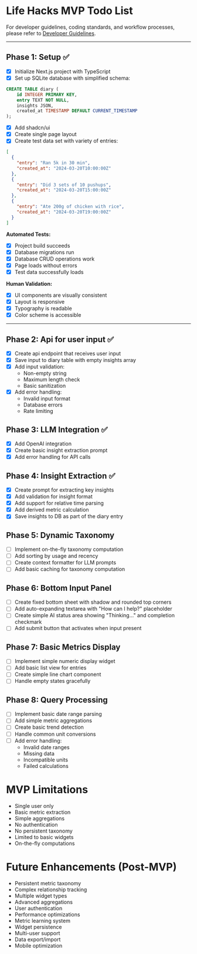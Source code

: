 # Life Hacks MVP Todo List

For developer guidelines, coding standards, and workflow processes, please refer to [Developer Guidelines](./dev-guidelines.md).

-------------

## Phase 1: Setup ✅
- [x] Initialize Next.js project with TypeScript
- [x] Set up SQLite database with simplified schema:
```sql
CREATE TABLE diary (
    id INTEGER PRIMARY KEY,
    entry TEXT NOT NULL,
    insights JSON,
    created_at TIMESTAMP DEFAULT CURRENT_TIMESTAMP
);
```
- [x] Add shadcn/ui
- [x] Create single page layout
- [x] Create test data set with variety of entries:
```json
[
  {
    "entry": "Ran 5k in 30 min",
    "created_at": "2024-03-20T10:00:00Z"
  },
  {
    "entry": "Did 3 sets of 10 pushups",
    "created_at": "2024-03-20T15:00:00Z"
  },
  {
    "entry": "Ate 200g of chicken with rice",
    "created_at": "2024-03-20T19:00:00Z"
  }
]
```

**Automated Tests:**
- [x] Project build succeeds
- [x] Database migrations run
- [x] Database CRUD operations work
- [x] Page loads without errors
- [x] Test data successfully loads

**Human Validation:**
- [x] UI components are visually consistent
- [x] Layout is responsive
- [x] Typography is readable
- [x] Color scheme is accessible

-------------

## Phase 2: Api for user input ✅
- [x] Create api endpoint that receives user input
- [x] Save input to diary table with empty insights array
- [x] Add input validation:
  - Non-empty string
  - Maximum length check
  - Basic sanitization
- [x] Add error handling:
  - Invalid input format
  - Database errors
  - Rate limiting

## Phase 3: LLM Integration ✅
- [x] Add OpenAI integration
- [x] Create basic insight extraction prompt
- [x] Add error handling for API calls

## Phase 4: Insight Extraction ✅
- [x] Create prompt for extracting key insights
- [x] Add validation for insight format
- [x] Add support for relative time parsing
- [x] Add derived metric calculation
- [x] Save insights to DB as part of the diary entry

## Phase 5: Dynamic Taxonomy
- [ ] Implement on-the-fly taxonomy computation
- [ ] Add sorting by usage and recency
- [ ] Create context formatter for LLM prompts
- [ ] Add basic caching for taxonomy computation

## Phase 6: Bottom Input Panel
- [ ] Create fixed bottom sheet with shadow and rounded top corners
- [ ] Add auto-expanding textarea with "How can I help?" placeholder
- [ ] Create simple AI status area showing "Thinking..." and completion checkmark
- [ ] Add submit button that activates when input present

## Phase 7: Basic Metrics Display
- [ ] Implement simple numeric display widget
- [ ] Add basic list view for entries
- [ ] Create simple line chart component
- [ ] Handle empty states gracefully

## Phase 8: Query Processing
- [ ] Implement basic date range parsing
- [ ] Add simple metric aggregations
- [ ] Create basic trend detection
- [ ] Handle common unit conversions
- [ ] Add error handling:
  - Invalid date ranges
  - Missing data
  - Incompatible units
  - Failed calculations

# MVP Limitations
- Single user only
- Basic metric extraction
- Simple aggregations
- No authentication
- No persistent taxonomy
- Limited to basic widgets
- On-the-fly computations

# Future Enhancements (Post-MVP)
- Persistent metric taxonomy
- Complex relationship tracking
- Multiple widget types
- Advanced aggregations
- User authentication
- Performance optimizations
- Metric learning system
- Widget persistence
- Multi-user support
- Data export/import
- Mobile optimization